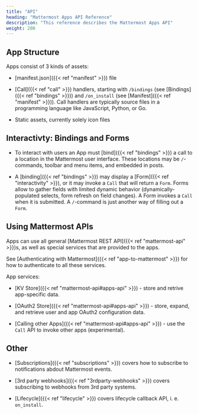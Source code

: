 ```yaml
---
title: "API"
heading: "Mattermost Apps API Reference"
description: "This reference describes the Mattermost Apps API"
weight: 200
---
```


## App Structure

Apps consist of 3 kinds of assets:

- [manifest.json]({{< ref "manifest" >}}) file

- [Call]({{< ref "call" >}}) handlers, starting with `/bindings` (see
  [Bindings]({{< ref "bindings" >}})) and `/on_install` (see
  [Manifest]({{< ref "manifest" >}})). Call handlers are typically source files
  in a programming language like JavaScript, Python, or Go.

- Static assets, currently solely icon files

## Interactivty: Bindings and Forms

- To interact with users an App must [bind]({{< ref "bindings" >}}) a call to a
  location in the Mattermost user interface. These locations may be
  `/`-commands, toolbar and menu items, and embedded in posts. 

- A [binding]({{< ref "bindings" >}}) may display a [Form]({{< ref
  "interactivity" >}}), or it may invoke a `Call` that will return a `Form`.
  Forms allow to gather fields with limited dynamic behavior
  (dynamically-populated selects, form refresh on field changes). A Form invokes
  a `Call` when it is submitted. A `/`-command is just another way of filling
  out a `Form`.

## Using Mattermost APIs

Apps can use all general [Mattermost REST API]({{< ref "mattermost-api" >}})s,
as well as special services that are provided to the apps.

See [Authenticating with Mattermost]({{< ref "app-to-mattermost" >}}) for how
to authenticate to all these services.

App services:

- [KV Store]({{< ref "mattermost-api#apps-api" >}}) - store and retrive app-specific data.

- [OAuth2 Store]({{< ref "mattermost-api#apps-api" >}}) - store, expand, and retrieve user and
  app OAuth2 configuration data.

- [Calling other Apps]({{< ref "mattermost-api#apps-api" >}}) - use the `Call` API to invoke
  other apps (experimental).

## Other

- [Subscriptions]({{< ref "subscriptions" >}}) covers how to subscribe to
  notifications abdout Mattermost events.

- [3rd party webhooks]({{< ref "3rdparty-webhooks" >}}) covers subscribing to
  webhooks from 3rd party systems.

- [Lifecycle]({{< ref "lifecycle" >}}) covers lifecycle callback API, i. e.
  `on_install`.
  
  